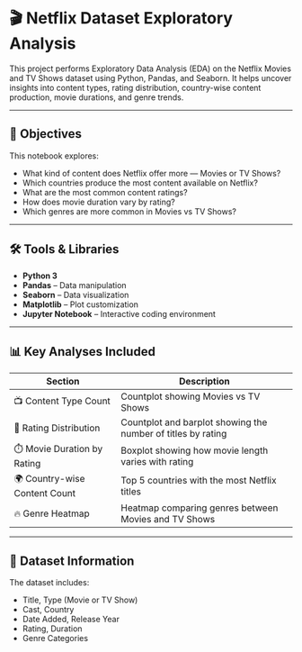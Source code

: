 # 🎬 Netflix Dataset Exploratory Analysis

This project performs Exploratory Data Analysis (EDA) on the Netflix Movies and TV Shows dataset using Python, Pandas, and Seaborn. 
It helps uncover insights into content types, rating distribution, country-wise content production, movie durations, and genre trends.

---

## 📌 Objectives

This notebook explores:

- What kind of content does Netflix offer more — Movies or TV Shows?
- Which countries produce the most content available on Netflix?
- What are the most common content ratings?
- How does movie duration vary by rating?
- Which genres are more common in Movies vs TV Shows?

---

## 🛠️ Tools & Libraries

- **Python 3**
- **Pandas** – Data manipulation
- **Seaborn** – Data visualization
- **Matplotlib** – Plot customization
- **Jupyter Notebook** – Interactive coding environment

---

## 📊 Key Analyses Included

| Section                         | Description                                                  |
|--------------------------------|--------------------------------------------------------------|
| 📺 Content Type Count          | Countplot showing Movies vs TV Shows                        |
| 🔢 Rating Distribution         | Countplot and barplot showing the number of titles by rating |
| ⏱️ Movie Duration by Rating    | Boxplot showing how movie length varies with rating          |
| 🌍 Country-wise Content Count  | Top 5 countries with the most Netflix titles                 |
| 🔥 Genre Heatmap               | Heatmap comparing genres between Movies and TV Shows         |

---

## 📁 Dataset Information

The dataset includes:
- Title, Type (Movie or TV Show)
- Cast, Country
- Date Added, Release Year
- Rating, Duration
- Genre Categories
